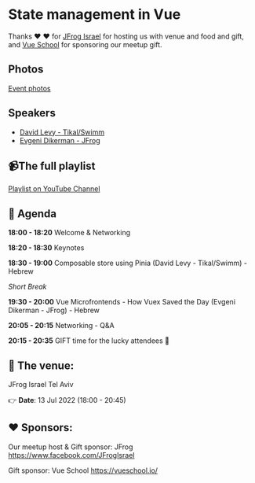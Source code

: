 
# State management in Vue

Thanks ❤️ ❤️ for [JFrog Israel](https://www.facebook.com/JFrogIsrael) for hosting us with venue and food and gift, and [Vue School](https://vueschool.io) for sponsoring our meetup gift.

## Photos

[Event photos](https://www.facebook.com/media/set/?set=a.1603751103353833&type=3)

## Speakers

* [David Levy - Tikal/Swimm]()
* [Evgeni Dikerman - JFrog](https://twitter.com/evgenidikerman)

## 📹The full playlist

[Playlist on YouTube Channel](https://youtube.com/playlist?list=PLDOkyp-lEYFgZsH0UQYrcZFiESxCXXIQV)

## 📆 Agenda

**18:00 - 18:20** Welcome & Networking

**18:20 - 18:30** Keynotes

**18:30 - 19:00** Composable store using Pinia (David Levy - Tikal/Swimm) - Hebrew

_Short Break_

**19:30 - 20:00** Vue Microfrontends - How Vuex Saved the Day (Evgeni Dikerman - JFrog) - Hebrew

**20:05 - 20:15** Networking - Q&A

**20:15 - 20:35** GIFT time for the lucky attendees 🎁

## 🏢 The venue:

JFrog Israel
Tel Aviv

👉 **Date**: 13 Jul 2022 (18:00 - 20:45)

## ❤️ Sponsors:

Our meetup host & Gift sponsor: JFrog
https://www.facebook.com/JFrogIsrael

Gift sponsor: Vue School
https://vueschool.io/
